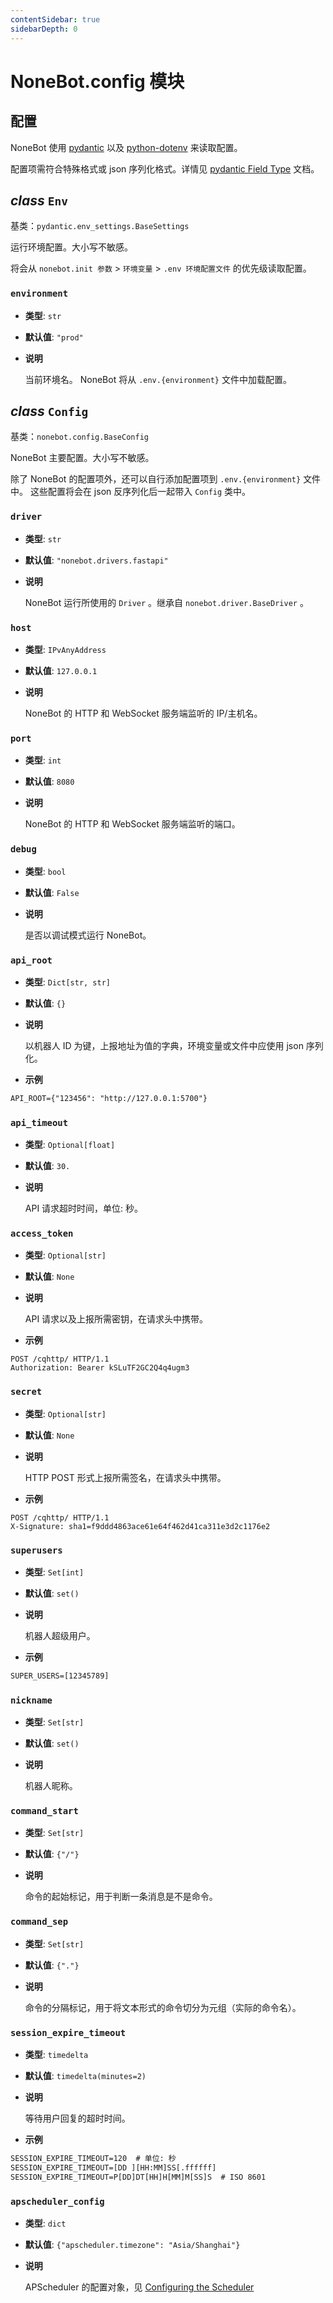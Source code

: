 ```yaml
---
contentSidebar: true
sidebarDepth: 0
---
```


# NoneBot.config 模块

## 配置

NoneBot 使用 [pydantic](https://pydantic-docs.helpmanual.io/) 以及 [python-dotenv](https://saurabh-kumar.com/python-dotenv/) 来读取配置。

配置项需符合特殊格式或 json 序列化格式。详情见 [pydantic Field Type](https://pydantic-docs.helpmanual.io/usage/types/) 文档。


## _class_ `Env`

基类：`pydantic.env_settings.BaseSettings`

运行环境配置。大小写不敏感。

将会从 `nonebot.init 参数` > `环境变量` > `.env 环境配置文件` 的优先级读取配置。


### `environment`


* **类型**: `str`


* **默认值**: `"prod"`


* **说明**

    当前环境名。 NoneBot 将从 `.env.{environment}` 文件中加载配置。



## _class_ `Config`

基类：`nonebot.config.BaseConfig`

NoneBot 主要配置。大小写不敏感。

除了 NoneBot 的配置项外，还可以自行添加配置项到 `.env.{environment}` 文件中。
这些配置将会在 json 反序列化后一起带入 `Config` 类中。


### `driver`


* **类型**: `str`


* **默认值**: `"nonebot.drivers.fastapi"`


* **说明**

    NoneBot 运行所使用的 `Driver` 。继承自 `nonebot.driver.BaseDriver` 。



### `host`


* **类型**: `IPvAnyAddress`


* **默认值**: `127.0.0.1`


* **说明**

    NoneBot 的 HTTP 和 WebSocket 服务端监听的 IP/主机名。



### `port`


* **类型**: `int`


* **默认值**: `8080`


* **说明**

    NoneBot 的 HTTP 和 WebSocket 服务端监听的端口。



### `debug`


* **类型**: `bool`


* **默认值**: `False`


* **说明**

    是否以调试模式运行 NoneBot。



### `api_root`


* **类型**: `Dict[str, str]`


* **默认值**: `{}`


* **说明**

    以机器人 ID 为键，上报地址为值的字典，环境变量或文件中应使用 json 序列化。



* **示例**


```default
API_ROOT={"123456": "http://127.0.0.1:5700"}
```


### `api_timeout`


* **类型**: `Optional[float]`


* **默认值**: `30.`


* **说明**

    API 请求超时时间，单位: 秒。



### `access_token`


* **类型**: `Optional[str]`


* **默认值**: `None`


* **说明**

    API 请求以及上报所需密钥，在请求头中携带。



* **示例**


```http
POST /cqhttp/ HTTP/1.1
Authorization: Bearer kSLuTF2GC2Q4q4ugm3
```


### `secret`


* **类型**: `Optional[str]`


* **默认值**: `None`


* **说明**

    HTTP POST 形式上报所需签名，在请求头中携带。



* **示例**


```http
POST /cqhttp/ HTTP/1.1
X-Signature: sha1=f9ddd4863ace61e64f462d41ca311e3d2c1176e2
```


### `superusers`


* **类型**: `Set[int]`


* **默认值**: `set()`


* **说明**

    机器人超级用户。



* **示例**


```default
SUPER_USERS=[12345789]
```


### `nickname`


* **类型**: `Set[str]`


* **默认值**: `set()`


* **说明**

    机器人昵称。



### `command_start`


* **类型**: `Set[str]`


* **默认值**: `{"/"}`


* **说明**

    命令的起始标记，用于判断一条消息是不是命令。



### `command_sep`


* **类型**: `Set[str]`


* **默认值**: `{"."}`


* **说明**

    命令的分隔标记，用于将文本形式的命令切分为元组（实际的命令名）。



### `session_expire_timeout`


* **类型**: `timedelta`


* **默认值**: `timedelta(minutes=2)`


* **说明**

    等待用户回复的超时时间。



* **示例**


```default
SESSION_EXPIRE_TIMEOUT=120  # 单位: 秒
SESSION_EXPIRE_TIMEOUT=[DD ][HH:MM]SS[.ffffff]
SESSION_EXPIRE_TIMEOUT=P[DD]DT[HH]H[MM]M[SS]S  # ISO 8601
```


### `apscheduler_config`


* **类型**: `dict`


* **默认值**: `{"apscheduler.timezone": "Asia/Shanghai"}`


* **说明**

    APScheduler 的配置对象，见 [Configuring the Scheduler](https://apscheduler.readthedocs.io/en/latest/userguide.html#configuring-the-scheduler)

